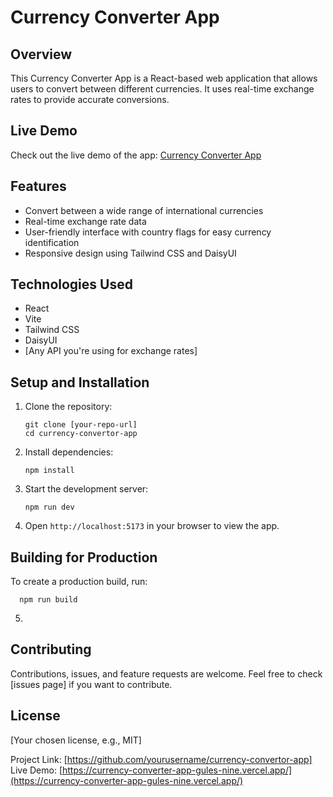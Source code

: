 # Currency Converter App

## Overview
This Currency Converter App is a React-based web application that allows users to convert between different currencies. It uses real-time exchange rates to provide accurate conversions.

## Live Demo
Check out the live demo of the app: [Currency Converter App](https://currency-converter-app-gules-nine.vercel.app/)

## Features
- Convert between a wide range of international currencies
- Real-time exchange rate data
- User-friendly interface with country flags for easy currency identification
- Responsive design using Tailwind CSS and DaisyUI

## Technologies Used
- React
- Vite
- Tailwind CSS
- DaisyUI
- [Any API you're using for exchange rates]

## Setup and Installation
1. Clone the repository:
   ```
   git clone [your-repo-url]
   cd currency-convertor-app
   ```

2. Install dependencies:
   ```
   npm install
   ```

3. Start the development server:
   ```
   npm run dev
   ```

4. Open `http://localhost:5173` in your browser to view the app.

## Building for Production
To create a production build, run:

 ```
   npm run build
 ```

5.
## Contributing
Contributions, issues, and feature requests are welcome. Feel free to check [issues page] if you want to contribute.

## License
[Your chosen license, e.g., MIT]

Project Link: [https://github.com/yourusername/currency-convertor-app]
Live Demo: [https://currency-converter-app-gules-nine.vercel.app/](https://currency-converter-app-gules-nine.vercel.app/)
